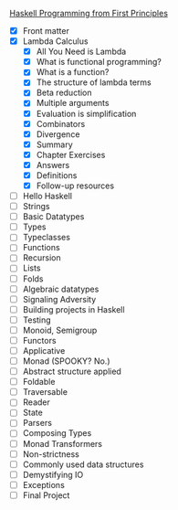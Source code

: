 
[Haskell Programming from First Principles](http://haskellbook.com/progress.html)

 - [x] Front matter
 - [x] Lambda Calculus
     - [x] All You Need is Lambda
     - [x] What is functional programming?
     - [x] What is a function?
     - [x] The structure of lambda terms
     - [x] Beta reduction
     - [x] Multiple arguments
     - [x] Evaluation is simplification
     - [x] Combinators
     - [x] Divergence
     - [x] Summary
     - [x] Chapter Exercises
     - [x] Answers
     - [x] Definitions
     - [x] Follow-up resources
 - [ ] Hello Haskell
 - [ ] Strings
 - [ ] Basic Datatypes
 - [ ] Types
 - [ ] Typeclasses
 - [ ] Functions
 - [ ] Recursion
 - [ ] Lists
 - [ ] Folds
 - [ ] Algebraic datatypes
 - [ ] Signaling Adversity
 - [ ] Building projects in Haskell
 - [ ] Testing
 - [ ] Monoid, Semigroup
 - [ ] Functors
 - [ ] Applicative
 - [ ] Monad (SPOOKY? No.)
 - [ ] Abstract structure applied
 - [ ] Foldable
 - [ ] Traversable
 - [ ] Reader
 - [ ] State
 - [ ] Parsers
 - [ ] Composing Types
 - [ ] Monad Transformers
 - [ ] Non-strictness
 - [ ] Commonly used data structures
 - [ ] Demystifying IO
 - [ ] Exceptions
 - [ ] Final Project
